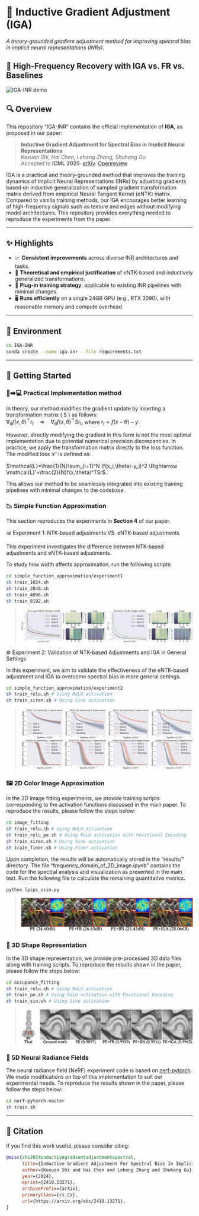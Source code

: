 # 🧠 Inductive Gradient Adjustment (IGA)  
*A theory-grounded gradient adjustment method for improving spectral bias in implicit neural representations (INRs).*

## 🎥 High-Frequency Recovery with IGA vs. FR vs. Baselines
![IGA-INR demo](figures/visualization.gif)

## 🔍 Overview

This repository “IGA-INR” contains the official implementation of **IGA**, as proposed in our paper: 
> **Inductive Gradient Adjustment for Spectral Bias in Implicit Neural Representations**<br>
> *Kexuan Shi, Hai Chen, Leheng Zhang, Shuhang Gu*   
> Accepted to **ICML 2025**·  [arXiv](https://arxiv.org/abs/2410.13271). [Openreview](https://openreview.net/forum?id=pYMZQtkp3F).

IGA is a practical and theory-grounded method that improves the training dynamics of Implicit Neural Representations (INRs) by adjusting gradients based on inductive generalization of sampled gradient transformation matrix derived from empirical Neural Tangent Kernel (eNTK) matrix. Compared to vanilla training methods, our IGA encourages better learning of high-frequency signals such as texture and edges without modifying model architectures. This repository provides everything needed to reproduce the experiments from the paper.

---
## ✨ Highlights

- 📈 **Consistent improvements** across diverse INR architectures and tasks.
- 🔬 **Theoretical and empirical justification** of eNTK-based and inductively generalized transformations.
- 🧩 **Plug-in training strategy**, applicable to existing INR pipelines with minimal changes.
- 🖥️ **Runs efficiently** on a single 24GB GPU (e.g., RTX 3090), with reasonable memory and compute overhead.

---
## 🧰 Environment
```bash
cd IGA-INR
conda create --name iga-inr --file requirements.txt

```
---
## 🚀 Getting Started
### 🧠➡️💻 Practical Implementation method

In theory, our method modifies the gradient update by inserting a transformation matrix \( S \) as follows:  
$\nabla_{\theta} f(x, \theta)^\top r_t \quad \Rightarrow \quad \nabla_{\theta} f(x, \theta)^\top S r_t$, where $r_t=f(x-\theta)-y$.

However, directly modifying the gradient in this form is not the most optimal implementation due to potential numerical precision discrepancies. In practice, we apply the transformation matrix directly to the loss function. The modified loss $\mathcal{L}'$ is defined as:

$\mathcal{L}=\frac{1}{N}\sum_{i=1}^N (f(x_i,\theta)-y_i)^2 \Rightarrow \mathcal{L}'=\frac{2}{N}f(x,\theta)^TSr$.

This allows our method to be seamlessly integrated into existing training pipelines with minimal changes to the codebase. 
### 📉 Simple Function Approximation
This section reproduces the experiments in **Section 4** of our paper.

📊 Experiment 1: NTK-based adjustments VS. eNTK-based adjustments

This experiment investigates the difference between NTK-based adjustments and eNTK-based adjustments.

To study how width affects approximation, run the following scripts:
```bash
cd simple_function_approximation/experiment1
sh train_1024.sh
sh train_2048.sh
sh train_4096.sh
sh train_8192.sh
```
> <img  src="figures/exp1_1_paper_large_colorbar.jpg">

⚙️ Experiment 2: Validation of NTK-based Adjustments and IGA in General Settings

In this experiment, we aim to validate the effectiveness of the eNTK-based adjustment and IGA to overcome spectral bias in more general settings.

```bash
cd simple_function_approximation/experiment2
sh train_relu.sh # Using ReLU activation
sh train_siren.sh # Using Sine activation
```
> <img  src="figures/exp_1_2_line_paper.jpg">

### 🖼️ 2D Color Image Approximation
In the 2D image fitting experiments, we provide training scripts corresponding to the activation functions discussed in the main paper. To reproduce the results, please follow the steps below:

```bash
cd image_fitting
sh train_relu.sh # Using ReLU activation
sh train_relu_pe.sh # Using ReLU activation with Positional Encoding
sh train_siren.sh # Using Sine activation
sh train_finer.sh # Using Finer activation
```

Upon completion, the results will be automatically stored in the “results/” directory. The file “frequency_domain_of_2D_image.ipynb” contains the code for the spectral analysis and visualization as presented in the main text.
Run the following file to calculate the remaining quantitative metrics.

```bash
python lpips_ssim.py
```
> <img  src="figures/exp_2_1_icml.jpeg">

### 🗿 3D Shape Representation

In the 3D shape representation, we provide pre-processed 3D data files along with training scripts. To reproduce the results shown in the paper, please follow the steps below:

```bash
cd occupance_fitting
sh train_relu.sh # Using ReLU activation
sh train_pe.sh # Using ReLU activation with Positional Encoding
sh train_sin.sh # Using Sine activation
```
> <img  src="figures/exp_3_1_icml.jpeg">

### 📸 5D Neural Radiance Fields

The neural radiance field (NeRF) experiment code is based on [nerf-pytorch](https://github.com/yenchenlin/nerf-pytorch). We made modifications on top of this implementation to suit our experimental needs. To reproduce the results shown in the paper, please follow the steps below:

```bash
cd nerf-pytorch-master
sh train.sh
```

---
## 📄 Citation

If you find this work useful, please consider citing:

```bibtex
@misc{shi2024inductivegradientadjustmentspectral,
      title={Inductive Gradient Adjustment For Spectral Bias In Implicit Neural Representations}, 
      author={Kexuan Shi and Hai Chen and Leheng Zhang and Shuhang Gu},
      year={2024},
      eprint={2410.13271},
      archivePrefix={arXiv},
      primaryClass={cs.CV},
      url={https://arxiv.org/abs/2410.13271}, 
}
```
